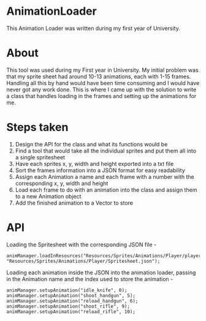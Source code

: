 # AnimationLoader
This Animation Loader was written during my first year of University.

# About
This tool was used during my First year in University. My initial problem was that my sprite sheet had around 10-13 animations, each with 1-15 frames. Handling all this by hand would have been time consuming and I would have never got any work done. This is where I came up with the solution to write a class that handles loading in the frames and setting up the animations for me. 

# Steps taken
1) Design the API for the class and what its functions would be 
2) Find a tool that would take all the individual sprites and put them all into a single spritesheet
3) Have each sprites x, y, width and height exported into a txt file 
4) Sort the frames information into a JSON format for easy readability 
5) Assign each Animation a name and each frame with a number with the corresponding x, y, width and height
6) Load each frame to do with an animation into the class and assign them to a new Animation object 
7) Add the finished animation to a Vector to store

# API
Loading the Spritesheet with the corresponding JSON file - 
```
animManager.loadInResources("Resources/Sprites/Animations/Player/playerSpritesheet.png", "Resources/Sprites/Animations/Player/Spritesheet.json");
```
Loading each animation inside the JSON into the animation loader, passing in the Animation name and the index used to store the animation -  
```
animManager.setupAnimation("idle_knife", 0);  
animManager.setupAnimation("shoot_handgun", 5);  
animManager.setupAnimation("reload_handgun", 6);  
animManager.setupAnimation("shoot_rifle", 9);  
animManager.setupAnimation("reload_rifle", 10);  
```
